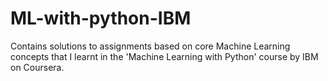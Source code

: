 # ML-with-python-IBM
Contains solutions to assignments based on core Machine Learning concepts that I learnt in the 'Machine Learning with Python' course by IBM on Coursera.
